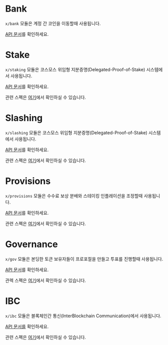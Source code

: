# Bank

`x/bank` 모듈은 계정 간 코인을 이동할때 사용됩니다.

[API 문서](https://godoc.org/github.com/ColorPlatform/color-sdk/x/bank)를 확인하세요.

# Stake

`x/staking` 모듈은 코스모스 위임형 지분증명(Delegated-Proof-of-Stake) 시스템에서 사용됩니다.

[API 문서](https://godoc.org/github.com/ColorPlatform/color-sdk/x/staking)를 확인하세요.

관련 스펙은 [여기](https://github.com/ColorPlatform/color-sdk/tree/develop/docs/spec/staking)에서 확인하실 수 있습니다.


# Slashing

`x/slashing` 모듈은 코스모스 위임형 지분증명(Delegated-Proof-of-Stake) 시스템에서 사용됩니다.

[API 문서](https://godoc.org/github.com/ColorPlatform/color-sdk/x/slashing)를 확인하세요.

관련 스펙은 [여기](https://github.com/ColorPlatform/color-sdk/tree/develop/docs/spec/slashing)에서 확인하실 수 있습니다.

# Provisions

`x/provisions` 모듈은 수수료 보상 분배와 스테이킹 인플레이션을 조정할때 사용됩니다.

[API 문서](https://godoc.org/github.com/ColorPlatform/color-sdk/x/provisions)를 확인하세요.

관련 스펙은 [여기](https://github.com/ColorPlatform/color-sdk/tree/develop/docs/spec/provisions)에서 확인하실 수 있습니다.

# Governance

`x/gov` 모듈은 본딩한 토큰 보유자들이 프로포절을 만들고 투표를 진행할때 사용됩니다.

[API 문서](https://godoc.org/github.com/ColorPlatform/color-sdk/x/gov)를 확인하세요.

관렉 스펙은 [여기](https://github.com/ColorPlatform/color-sdk/tree/develop/docs/spec/governance)에서 확인하실 수 있습니다.

# IBC

`x/ibc` 모듈은 블록체인간 통신(InterBlockchain Communication)에서 사용됩니다.

[API 문서를](https://godoc.org/github.com/ColorPlatform/color-sdk/x/ibc) 확인하세요.

관련 스펙은 [여기](https://github.com/ColorPlatform/color-sdk/tree/develop/docs/spec/ibc)에서 확인하실 수 있습니다.

